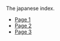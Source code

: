 The japanese index.

- [Page 1](japanese/page-1)
- [Page 2](japanese/page-2)
- [Page 3](japanese/page-3)

